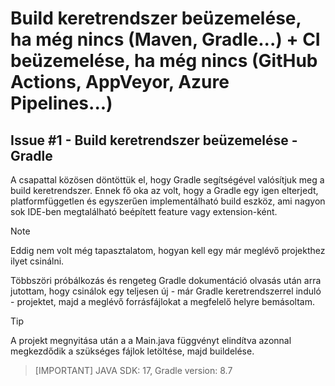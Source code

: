 # Build keretrendszer beüzemelése, ha még nincs (Maven, Gradle...) + CI beüzemelése, ha még nincs (GitHub Actions, AppVeyor, Azure Pipelines...)

## Issue #1 - Build keretrendszer beüzemelése - Gradle
A csapattal közösen döntöttük el, hogy Gradle segítségével valósítjuk meg a build keretrendszer. Ennek fő oka az volt, hogy a Gradle egy igen elterjedt, platformfüggetlen és egyszerűen implementálható build eszköz, ami nagyon sok IDE-ben megtalálható beépített feature vagy extension-ként.

> [!NOTE]
> Eddig nem volt még tapasztalatom, hogyan kell egy már meglévő projekthez ilyet csinálni. 

Többszöri próbálkozás és rengeteg Gradle dokumentáció olvasás után arra jutottam, hogy csinálok egy teljesen új - már Gradle keretrendszerrel induló - projektet, majd a meglévő forrásfájlokat a megfelelő helyre bemásoltam.

> [!TIP]
> A projekt megnyitása után a a Main.java függvényt elindítva azonnal megkezdődik a szükséges fájlok letöltése, majd buildelése.

> [IMPORTANT]
> JAVA SDK: 17, 
> Gradle version: 8.7